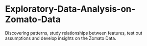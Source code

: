 # Exploratory-Data-Analysis-on-Zomato-Data
Discovering patterns, study relationships between features, test out assumptions and develop insights on the Zomato Data.
